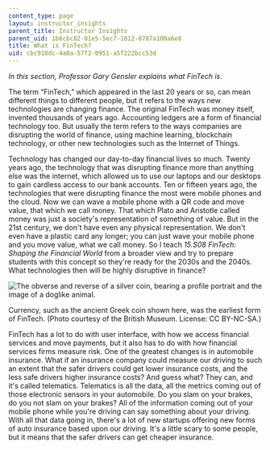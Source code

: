 ```yaml
---
content_type: page
layout: instructor_insights
parent_title: Instructor Insights
parent_uid: 1b6cbc82-01e5-5ec7-1012-0787a100a6e8
title: What is FinTech?
uid: cbc918dc-4a0a-57f2-0951-a5f222bcc53d
---
```


_In this section, Professor Gary Gensler explains what FinTech is_.

The term “FinTech,” which appeared in the last 20 years or so, can mean different things to different people, but it refers to the ways new technologies are changing finance. The original FinTech was money itself, invented thousands of years ago. Accounting ledgers are a form of financial technology too. But usually the term refers to the ways companies are disrupting the world of finance, using machine learning, blockchain technology, or other new technologies such as the Internet of Things.

Technology has changed our day-to-day financial lives so much. Twenty years ago, the technology that was disrupting finance more than anything else was the internet, which allowed us to use our laptops and our desktops to gain cardless access to our bank accounts. Ten or fifteen years ago, the technologies that were disrupting finance the most were mobile phones and the cloud. Now we can wave a mobile phone with a QR code and move value, that which we call money. That which Plato and Aristotle called money was just a society's representation of something of value. But in the 21st century, we don't have even any physical representation. We don't even have a plastic card any longer; you can just wave your mobile phone and you move value, what we call money. So I teach _15.S08 FinTech: Shaping the Financial World_ from a broader view and try to prepare students with this concept so they're ready for the 2030s and the 2040s. What technologies then will be highly disruptive in finance?

![The obverse and reverse of a silver coin, bearing a profile portrait and the image of a doglike animal.](BASEURL_PLACEHOLDER/resources/coins)

Currency, such as the ancient Greek coin shown here, was the earliest form of FinTech. (Photo courtesy of the British Museum. License: CC BY-NC-SA.)

FinTech has a lot to do with user interface, with how we access financial services and move payments, but it also has to do with how financial services firms measure risk. One of the greatest changes is in automobile insurance. What if an insurance company could measure our driving to such an extent that the safer drivers could get lower insurance costs, and the less safe drivers higher insurance costs? And guess what? They can, and it's called telematics. Telematics is all the data, all the metrics coming out of those electronic sensors in your automobile. Do you slam on your brakes, do you not slam on your brakes? All of the information coming out of your mobile phone while you're driving can say something about your driving. With all that data going in, there's a lot of new startups offering new forms of auto insurance based upon our driving. It's a little scary to some people, but it means that the safer drivers can get cheaper insurance.